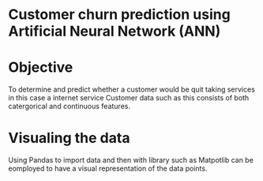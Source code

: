 # Customer churn prediction using Artificial Neural Network (ANN)

# Objective

To determine and predict whether a customer would be quit taking services in this case a internet service
Customer data such as this consists of both catergorical and continuous features.
# Visualing the data

Using Pandas to import data and then with library such as Matpotlib can be eomployed to have a visual representation of the data points.

